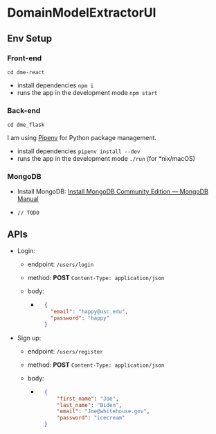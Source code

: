 # DomainModelExtractorUI




## Env Setup
### Front-end

```
cd dme-react
```

- install dependencies `npm i`
- runs the app in the development mode `npm start`

### Back-end

```
cd dme_flask
```

I am using [Pipenv](https://github.com/pypa/pipenv) for Python package management. 

- install dependencies `pipenv install --dev`
- runs the app in the development mode `./run`  (for *nix/macOS)

### MongoDB

- Install MongoDB: [Install MongoDB Community Edition — MongoDB Manual](https://docs.mongodb.com/manual/administration/install-community/)

- `// TODO`

## APIs

- Login: 

    - endpoint: `/users/login`  

    - method: **POST** `Content-Type: application/json`

    - body:

        - ```json
            {
              "email": "happy@usc.edu",
              "password": "happy"
            }
            ```

- Sign up: 

    - endpoint: `/users/register`

    - method: **POST**  `Content-Type: application/json`

    - body: 

        - ```json
            {
                "first_name": "Joe",
                "last_name": "Biden",
                "email": "Joe@whitehouse.gov",
                "password": "icecream"
            }
            ```

            

    

    

